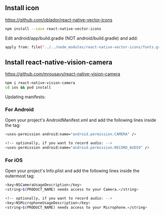 ## Install icon
https://github.com/oblador/react-native-vector-icons

```bash
npm install --save react-native-vector-icons

```
Edit android/app/build.gradle (NOT android/build.gradle) and add:

```bash
apply from: file("../../node_modules/react-native-vector-icons/fonts.gradle")

```


## Install react-native-vision-camera
https://github.com/mrousavy/react-native-vision-camera

```bash
npm i react-native-vision-camera
cd ios && pod install

```

Updating manifests:

### For Android

Open your project's AndroidManifest.xml and add the following lines inside the <manifest> tag:

```bash
<uses-permission android:name="android.permission.CAMERA" />

<!-- optionally, if you want to record audio: -->
<uses-permission android:name="android.permission.RECORD_AUDIO" />
```

### For iOS

Open your project's Info.plist and add the following lines inside the outermost <dict> tag:

```bash
<key>NSCameraUsageDescription</key>
<string>$(PRODUCT_NAME) needs access to your Camera.</string>

<!-- optionally, if you want to record audio: -->
<key>NSMicrophoneUsageDescription</key>
<string>$(PRODUCT_NAME) needs access to your Microphone.</string>
```

